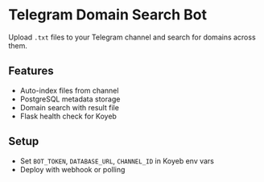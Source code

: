 # Telegram Domain Search Bot

Upload `.txt` files to your Telegram channel and search for domains across them.

## Features
- Auto-index files from channel
- PostgreSQL metadata storage
- Domain search with result file
- Flask health check for Koyeb

## Setup
- Set `BOT_TOKEN`, `DATABASE_URL`, `CHANNEL_ID` in Koyeb env vars
- Deploy with webhook or polling
